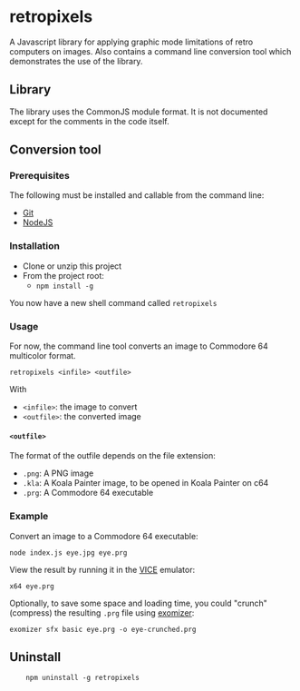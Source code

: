 # retropixels
A Javascript library for applying graphic mode limitations of retro computers on images.
Also contains a command line conversion tool which demonstrates the use of the library.

## Library

The library uses the CommonJS module format. It is not documented except for the comments in the code itself.

## Conversion tool

### Prerequisites

The following must be installed and callable from the command line:

- [Git](https://git-scm.com)
- [NodeJS](https://nodejs.org)

### Installation
- Clone or unzip this project
- From the project root:
  - ```npm install -g```

You now have a new shell command called ```retropixels```  
  
### Usage

For now, the command line tool converts an image to Commodore 64 multicolor format.

    retropixels <infile> <outfile>

With
- ```<infile>```: the image to convert
- ```<outfile>```: the converted image

#### ```<outfile>```

The format of the outfile depends on the file extension:
- ```.png```: A PNG image
- ```.kla```: A Koala Painter image, to be opened in Koala Painter on c64
- ```.prg```: A Commodore 64 executable

### Example

Convert an image to a Commodore 64 executable:

    node index.js eye.jpg eye.prg
    
View the result by running it in the [VICE](http://vice-emu.sourceforge.net) emulator:
    
    x64 eye.prg
    
Optionally, to save some space and loading time, you could "crunch" (compress) the resulting ```.prg``` file using [exomizer](https://bitbucket.org/magli143/exomizer/wiki/Home):

    exomizer sfx basic eye.prg -o eye-crunched.prg


## Uninstall

        npm uninstall -g retropixels
